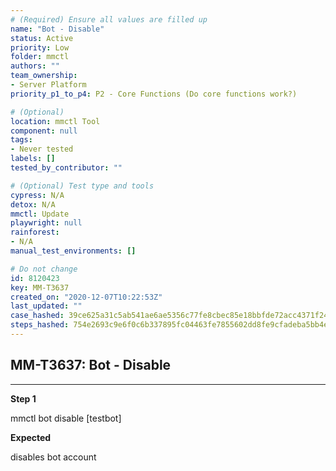 ```yaml
---
# (Required) Ensure all values are filled up
name: "Bot - Disable"
status: Active
priority: Low
folder: mmctl
authors: ""
team_ownership:
- Server Platform
priority_p1_to_p4: P2 - Core Functions (Do core functions work?)

# (Optional)
location: mmctl Tool
component: null
tags:
- Never tested
labels: []
tested_by_contributor: ""

# (Optional) Test type and tools
cypress: N/A
detox: N/A
mmctl: Update
playwright: null
rainforest:
- N/A
manual_test_environments: []

# Do not change
id: 8120423
key: MM-T3637
created_on: "2020-12-07T10:22:53Z"
last_updated: ""
case_hashed: 39ce625a31c5ab541ae6ae5356c77fe8cbec85e18bbfde72acc4371f24bf333df987340ce3076f8db83151a99474a61f
steps_hashed: 754e2693c9e6f0c6b337895fc04463fe7855602dd8fe9cfadeba5bb4eaa3b085601b975c8600490bce1a0e61890ca8d4
---
```


<!-- (Auto-generated) Based on frontmatter's "key" and "name" -->

## MM-T3637: Bot - Disable

---

**Step 1**

mmctl bot disable \[testbot]

**Expected**

disables bot account
